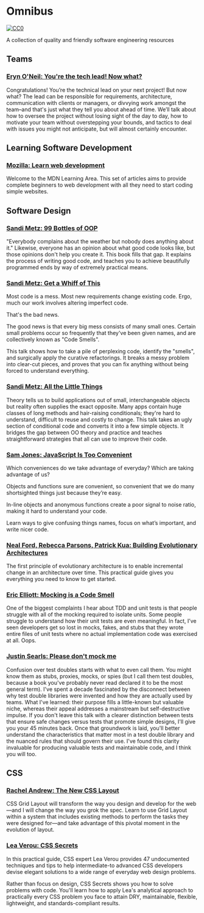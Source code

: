 # Omnibus
[![CC0](https://licensebuttons.net/p/zero/1.0/88x31.png)](https://creativecommons.org/publicdomain/zero/1.0/)

A collection of quality and friendly software engineering resources

## Teams

### [Eryn O'Neil: You're the tech lead! Now what?](https://www.youtube.com/watch?v=eFK2aJdRucc)
Congratulations! You’re the technical lead on your next project! But now what?
The lead can be responsible for requirements, architecture, communication with
clients or managers, or divvying work amongst the team–and that's just what they
tell you about ahead of time. We’ll talk about how to oversee the project
without losing sight of the day to day, how to motivate your team without
overstepping your bounds, and tactics to deal with issues you might not
anticipate, but will almost certainly encounter.

## Learning Software Development

### [Mozilla: Learn web development](https://developer.mozilla.org/en-US/docs/Learn)
Welcome to the MDN Learning Area. This set of articles aims to provide complete
beginners to web development with all they need to start coding simple websites.

## Software Design

### [Sandi Metz: 99 Bottles of OOP](https://www.sandimetz.com/99bottles/)
"Everybody complains about the weather but nobody does anything about it."
Likewise, everyone has an opinion about what good code looks like, but those
opinions don't help you create it. This book fills that gap. It explains the
process of writing good code, and teaches you to achieve beautifully programmed
ends by way of extremely practical means.

### [Sandi Metz: Get a Whiff of This](https://www.youtube.com/watch?v=PJjHfa5yxlU)
Most code is a mess. Most new requirements change existing code. Ergo, much our
work involves altering imperfect code.

That's the bad news.

The good news is that every big mess consists of many small ones. Certain small
problems occur so frequently that they've been given names, and are
collectively known as "Code Smells".

This talk shows how to take a pile of perplexing code, identify the "smells",
and surgically apply the curative refactorings. It breaks a messy problem into
clear-cut pieces, and proves that you can fix anything without being forced to
understand everything.

### [Sandi Metz: All the Little Things](https://youtu.be/8bZh5LMaSmE)
Theory tells us to build applications out of small, interchangeable objects but
reality often supplies the exact opposite. Many apps contain huge classes of
long methods and hair-raising conditionals; they're hard to understand,
difficult to reuse and costly to change. This talk takes an ugly section of
conditional code and converts it into a few simple objects. It bridges the gap
between OO theory and practice and teaches straightforward strategies that all
can use to improve their code.

### [Sam Jones: JavaScript Is Too Convenient](https://vimeo.com/267418198)
Which conveniences do we take advantage of everyday? Which are taking advantage
of us?

Objects and functions sure are convenient, so convenient that we do many
shortsighted things just because they’re easy.

In-line objects and anonymous functions create a poor signal to noise ratio,
making it hard to understand your code.

Learn ways to give confusing things names, focus on what’s important, and write
nicer code.

### [Neal Ford, Rebecca Parsons, Patrick Kua: Building Evolutionary Architectures](https://www.thoughtworks.com/books/building-evolutionary-architectures)
The first principle of evolutionary architecture is to enable incremental change
in an architecture over time. This practical guide gives you everything you need
to know to get started.

### [Eric Elliott: Mocking is a Code Smell](https://medium.com/javascript-scene/mocking-is-a-code-smell-944a70c90a6a)
One of the biggest complaints I hear about TDD and unit tests is that people
struggle with all of the mocking required to isolate units. Some people struggle
to understand how their unit tests are even meaningful. In fact, I’ve seen
developers get so lost in mocks, fakes, and stubs that they wrote entire files
of unit tests where no actual implementation code was exercised at all. Oops.

### [Justin Searls: Please don't mock me](https://www.youtube.com/watch?v=Af4M8GMoxi4)
Confusion over test doubles starts with what to even call them. You might know
them as stubs, proxies, mocks, or spies (but I call them test doubles, because a
book you've probably never read declared it to be the most general term). I've
spent a decade fascinated by the disconnect between why test double libraries
were invented and how they are actually used by teams. What I've learned: their
purpose fills a little-known but valuable niche, whereas their appeal addresses
a mainstream but self-destructive impulse. If you don't leave this talk with a
clearer distinction between tests that ensure safe changes versus tests that
promote simple designs, I'll give you your 45 minutes back. Once that groundwork
is laid, you'll better understand the characteristics that matter most in a test
double library and the nuanced rules that should govern their use. I've found
this clarity invaluable for producing valuable tests and maintainable code, and
I think you will too.

## CSS

###  [Rachel Andrew: The New CSS Layout](https://abookapart.com/products/the-new-css-layout)
CSS Grid Layout will transform the way you design and develop for the web—and I
will change the way you grok the spec. Learn to use Grid Layout within a system
that includes existing methods to perform the tasks they were designed for—and
take advantage of this pivotal moment in the evolution of layout.

###  [Lea Verou: CSS Secrets](http://shop.oreilly.com/product/0636920031123.do)
In this practical guide, CSS expert Lea Verou provides 47 undocumented
techniques and tips to help intermediate-to advanced CSS developers devise
elegant solutions to a wide range of everyday web design problems.

Rather than focus on design, CSS Secrets shows you how to solve problems with
code. You'll learn how to apply Lea's analytical approach to practically every
CSS problem you face to attain DRY, maintainable, flexible, lightweight, and
standards-compliant results.

